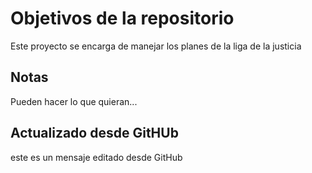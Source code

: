 # Objetivos de la repositorio

Este proyecto se encarga de manejar los planes de la liga de la justicia


## Notas
Pueden hacer lo que quieran...


## Actualizado desde GitHUb
este es un mensaje editado desde GitHub
